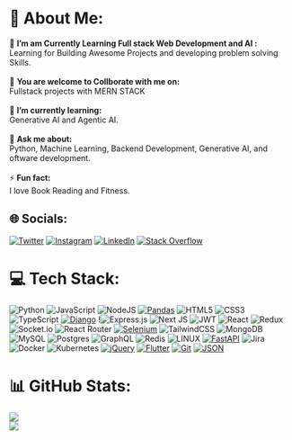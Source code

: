 # 💫 About Me:
🔭 **I’m am Currently Learning Full stack Web Development and AI :**  <br>Learning for Building Awesome Projects and developing problem solving Skills.<br><br>👯 **You are welcome to Collborate with me on:**  <br>Fullstack projects with MERN STACK<br><br>🌱 **I’m currently learning:**  <br>Generative AI and Agentic AI.<br><br>💬 **Ask me about:**  <br>Python, Machine Learning, Backend Development, Generative AI, and oftware development.<br><br>⚡ **Fun fact:**  <br>I love Book Reading and Fitness.


## 🌐 Socials:
[![Twitter](https://img.shields.io/badge/Twitter-%231DA1F2.svg?logo=Twitter&logoColor=white)](https://twitter.com/HASAN__MAHMOD) [![Instagram](https://img.shields.io/badge/Instagram-%23E4405F.svg?logo=Instagram&logoColor=white)](https://instagram.com/ezSnippet) [![LinkedIn](https://img.shields.io/badge/LinkedIn-%230077B5.svg?logo=linkedin&logoColor=white)](https://www.linkedin.com/in/hassan-mahmood-%F0%9F%87%B5%F0%9F%87%B0-540636231?lipi=urn%3Ali%3Apage%3Ad_flagship3_profile_view_base_contact_details%3BThfqfcszTBWIulSWhF7dFQ%3D%3D) [![Stack Overflow](https://img.shields.io/badge/-Stackoverflow-FE7A16?logo=stack-overflow&logoColor=white)](https://stackoverflow.com/users/21159416/hassan22) 

# 💻 Tech Stack:
 ![Python](https://img.shields.io/badge/python-3670A0?style=for-the-badge&logo=python&logoColor=ffdd54) ![JavaScript](https://img.shields.io/badge/javascript-%23323330.svg?style=for-the-badge&logo=javascript&logoColor=%23F7DF1E) ![NodeJS](https://img.shields.io/badge/node.js-6DA55F?style=for-the-badge&logo=node.js&logoColor=white) [![Pandas](https://img.shields.io/badge/Pandas-150458?logo=pandas&logoColor=fff)](#) ![HTML5](https://img.shields.io/badge/html5-%23E34F26.svg?style=for-the-badge&logo=html5&logoColor=white) ![CSS3](https://img.shields.io/badge/css3-%231572B6.svg?style=for-the-badge&logo=css3&logoColor=white) ![TypeScript](https://img.shields.io/badge/typescript-%23007ACC.svg?style=for-the-badge&logo=typescript&logoColor=white)   [![Django](https://img.shields.io/badge/Django-%23092E20.svg?logo=django&logoColor=white)](#) !![Express.js](https://img.shields.io/badge/express.js-%23404d59.svg?style=for-the-badge&logo=express&logoColor=%2361DAFB) ![Next JS](https://img.shields.io/badge/Next-black?style=for-the-badge&logo=next.js&logoColor=white) ![JWT](https://img.shields.io/badge/JWT-black?style=for-the-badge&logo=JSON%20web%20tokens) ![React](https://img.shields.io/badge/react-%2320232a.svg?style=for-the-badge&logo=react&logoColor=%2361DAFB)  ![Redux](https://img.shields.io/badge/redux-%23593d88.svg?style=for-the-badge&logo=redux&logoColor=white) ![Socket.io](https://img.shields.io/badge/Socket.io-black?style=for-the-badge&logo=socket.io&badgeColor=010101) ![React Router](https://img.shields.io/badge/React_Router-CA4245?style=for-the-badge&logo=react-router&logoColor=white) [![Selenium](https://img.shields.io/badge/Selenium-43B02A?logo=selenium&logoColor=fff)](#) ![TailwindCSS](https://img.shields.io/badge/tailwindcss-%2338B2AC.svg?style=for-the-badge&logo=tailwind-css&logoColor=white) ![MongoDB](https://img.shields.io/badge/MongoDB-%234ea94b.svg?style=for-the-badge&logo=mongodb&logoColor=white) ![MySQL](https://img.shields.io/badge/mysql-%2300f.svg?style=for-the-badge&logo=mysql&logoColor=white) ![Postgres](https://img.shields.io/badge/postgres-%23316192.svg?style=for-the-badge&logo=postgresql&logoColor=white) ![GraphQL](https://img.shields.io/badge/-GraphQL-E10098?style=for-the-badge&logo=graphql&logoColor=white) ![Redis](https://img.shields.io/badge/redis-%23DD0031.svg?style=for-the-badge&logo=redis&logoColor=white) 	 ![LINUX](https://img.shields.io/badge/Linux-FCC624?style=for-the-badge&logo=linux&logoColor=black) [![FastAPI](https://img.shields.io/badge/FastAPI-009485.svg?logo=fastapi&logoColor=white)](#)  ![Jira](https://img.shields.io/badge/jira-%230A0FFF.svg?style=for-the-badge&logo=jira&logoColor=white) ![Docker](https://img.shields.io/badge/docker-%230db7ed.svg?style=for-the-badge&logo=docker&logoColor=white) ![Kubernetes](https://img.shields.io/badge/kubernetes-%23326ce5.svg?style=for-the-badge&logo=kubernetes&logoColor=white) [![jQuery](https://img.shields.io/badge/jQuery-0769AD?logo=jquery&logoColor=fff)](#) [![Flutter](https://img.shields.io/badge/Flutter-02569B?logo=flutter&logoColor=fff)](#) [![Git](https://img.shields.io/badge/Git-F05032?logo=git&logoColor=fff)](#) 	[![JSON](https://img.shields.io/badge/JSON-000?logo=json&logoColor=fff)](#)
 
# 📊 GitHub Stats:
![](https://github-readme-streak-stats.herokuapp.com/?user=hassanmahmoodawan&theme=dark&hide_border=false)<br/>
![](https://github-readme-stats.vercel.app/api/top-langs/?username=hassanmahmoodawan&theme=dark&hide_border=false&include_all_commits=false&count_private=false&layout=compact)

